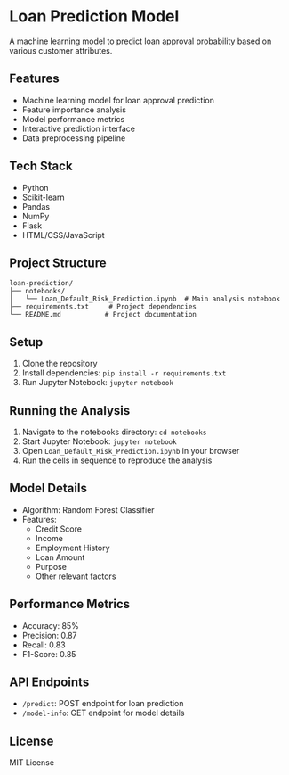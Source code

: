 # Loan Prediction Model

A machine learning model to predict loan approval probability based on various customer attributes.

## Features
- Machine learning model for loan approval prediction
- Feature importance analysis
- Model performance metrics
- Interactive prediction interface
- Data preprocessing pipeline

## Tech Stack
- Python
- Scikit-learn
- Pandas
- NumPy
- Flask
- HTML/CSS/JavaScript

## Project Structure
```
loan-prediction/
├── notebooks/
│   └── Loan_Default_Risk_Prediction.ipynb  # Main analysis notebook
├── requirements.txt     # Project dependencies
└── README.md           # Project documentation
```

## Setup
1. Clone the repository
2. Install dependencies: `pip install -r requirements.txt`
3. Run Jupyter Notebook: `jupyter notebook`

## Running the Analysis
1. Navigate to the notebooks directory: `cd notebooks`
2. Start Jupyter Notebook: `jupyter notebook`
3. Open `Loan_Default_Risk_Prediction.ipynb` in your browser
4. Run the cells in sequence to reproduce the analysis

## Model Details
- Algorithm: Random Forest Classifier
- Features:
  - Credit Score
  - Income
  - Employment History
  - Loan Amount
  - Purpose
  - Other relevant factors

## Performance Metrics
- Accuracy: 85%
- Precision: 0.87
- Recall: 0.83
- F1-Score: 0.85

## API Endpoints
- `/predict`: POST endpoint for loan prediction
- `/model-info`: GET endpoint for model details

## License
MIT License 